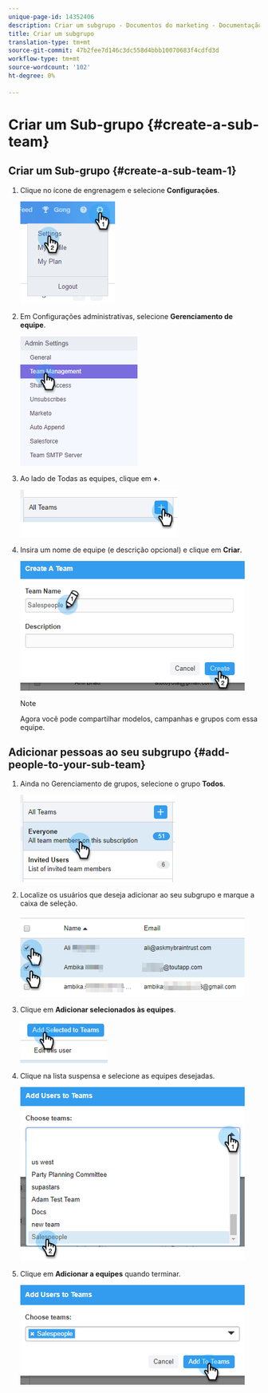 ```yaml
---
unique-page-id: 14352406
description: Criar um subgrupo - Documentos do marketing - Documentação do produto
title: Criar um subgrupo
translation-type: tm+mt
source-git-commit: 47b2fee7d146c3dc558d4bbb10070683f4cdfd3d
workflow-type: tm+mt
source-wordcount: '102'
ht-degree: 0%

---
```



# Criar um Sub-grupo {#create-a-sub-team}

## Criar um Sub-grupo {#create-a-sub-team-1}

1. Clique no ícone de engrenagem e selecione **Configurações**.

   ![](assets/one-1.png)

1. Em Configurações administrativas, selecione **Gerenciamento de equipe**.

   ![](assets/two-1.png)

1. Ao lado de Todas as equipes, clique em **+**.

   ![](assets/three-1.png)

1. Insira um nome de equipe (e descrição opcional) e clique em **Criar**.

   ![](assets/four-1.png)

   >[!NOTE]
   >
   >Agora você pode compartilhar modelos, campanhas e grupos com essa equipe.

## Adicionar pessoas ao seu subgrupo {#add-people-to-your-sub-team}

1. Ainda no Gerenciamento de grupos, selecione o grupo **Todos**.

   ![](assets/five-1.png)

1. Localize os usuários que deseja adicionar ao seu subgrupo e marque a caixa de seleção.

   ![](assets/six.png)

1. Clique em **Adicionar selecionados às equipes**.

   ![](assets/seven.png)

1. Clique na lista suspensa e selecione as equipes desejadas.

   ![](assets/eight.png)

1. Clique em **Adicionar a equipes** quando terminar.

   ![](assets/nine.png)

